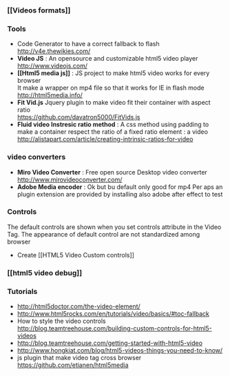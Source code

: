 ### [[Videos formats]]

### Tools 
* Code Generator to have a correct fallback to flash      
http://v4e.thewikies.com/
* **Video JS** : An opensource and customizable html5 video player       
http://www.videojs.com/
* **[[Html5 media js]]** : JS project to make html5 video works for every browser  
It make a wrapper on mp4 file so that it works for IE in flash mode     
http://html5media.info/
* **Fit Vid.js** Jquery plugin to make video fit their container with aspect ratio    
https://github.com/davatron5000/FitVids.js
* **Fluid video Instresic ratio method** : A css method using padding to make a container respect the ratio of a fixed ratio element : a video    
http://alistapart.com/article/creating-intrinsic-ratios-for-video

### video converters

* **Miro Video Converter** : Free open source Desktop video converter http://www.mirovideoconverter.com/
* **Adobe Media encoder** : Ok but bu default only good for mp4 
Per aps an plugin extension are provided by installing also adobe after effect to test
 
### Controls   

The default controls are shown when you set controls attribute in the Video Tag. 
The appearance of default control are not standardized among browser 

* Create [[HTML5 Video Custom controls]]

### [[html5 video debug]] 

### Tutorials

* http://html5doctor.com/the-video-element/  
* http://www.html5rocks.com/en/tutorials/video/basics/#toc-fallback 
* How to style the video controls   
http://blog.teamtreehouse.com/building-custom-controls-for-html5-videos
* http://blog.teamtreehouse.com/getting-started-with-html5-video
* http://www.hongkiat.com/blog/html5-videos-things-you-need-to-know/
* js plugin that make video tag cross browser 
https://github.com/etianen/html5media